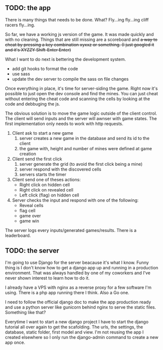 ## TODO: the app

There is many things that needs to be done. What? Fly...ing fly...ing cliff racers fly...ing.

So far, we have a working js version of the game. It was made quickly and with no cleaning. Things that are still missing are a scoreboard and ~~a way to cheat by pressing a key combination xyxxz or something.
(I just googled it and it's XYZZY Shift-Enter Enter)~~

What I want to do next is bettering the development system.

- add git hooks to format the code
- use sass
- update the dev server to compile the sass on file changes

Once everything in place, it's time for server-siding the game. Right now it's possible to just open the dev console and find the mines. You can just cheat without entering the cheat code and scanning the cells by looking at the code and debbuging the js.

The obvious solution is to move the game logic outside of the client control. The client will send inputs and the server will awnser with game states. The first implementation only needs to work with http requests.

1. Client ask to start a new game
   1. server creates a new game in the database and send its id to the client
   2. the game with, height and number of mines were defined at game creation
2. Client send the first click
   1. server generate the grid (to avoid the first click being a mine)
   2. server respond with the discovered cells
   3. servers starts the timer
3. Client send one of theses actions:
   - Right click on hidden cell
   - Right click on revealed cell
   - Left click (flag) on hidden cell
4. Server checks the input and respond with one of the following:
   - Reveal cells
   - flag cell
   - game over
   - game win

The server logs every inputs/generated games/results. There is a leaderboard.

## TODO: the server

I'm going to use Django for the server beacause it's what I know. Funny thing is I don't know how to get a django app up and running in a production environment. That was always handled by one of my coworkers and I've never shown interest to learn how to do it.

I already have a VPS with nginx as a reverse proxy for a few software I'm using. There is a php app running there I think. Also a Go one.

I need to follow the official django doc to make the app production ready and use a python server like gunicorn behind nginx to serve the static files. Something like that?

Everytime I want to start a new django project I have to start the django tutorial all over again to get the scafolding. The urls, the settings, the database, static folder, first model and view. I'm not reusing the app I created elsewhere so I only run the django-admin command to create a new app once.

